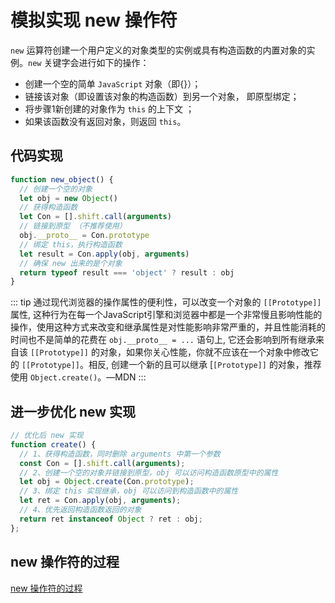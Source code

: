 # 模拟实现 new 操作符

`new` 运算符创建一个用户定义的对象类型的实例或具有构造函数的内置对象的实例。`new` 关键字会进行如下的操作：

* 创建一个空的简单 `JavaScript` 对象（即{}）；
* 链接该对象（即设置该对象的构造函数）到另一个对象， 即原型绑定；
* 将步骤1新创建的对象作为 `this` 的上下文 ；
* 如果该函数没有返回对象，则返回 `this`。

## 代码实现

```js
function new_object() {
  // 创建一个空的对象
  let obj = new Object()
  // 获得构造函数
  let Con = [].shift.call(arguments)
  // 链接到原型 （不推荐使用）
  obj.__proto__ = Con.prototype
  // 绑定 this，执行构造函数
  let result = Con.apply(obj, arguments)
  // 确保 new 出来的是个对象
  return typeof result === 'object' ? result : obj
}
```

::: tip
通过现代浏览器的操作属性的便利性，可以改变一个对象的 `[[Prototype]]` 属性, 这种行为在每一个JavaScript引擎和浏览器中都是一个非常慢且影响性能的操作，使用这种方式来改变和继承属性是对性能影响非常严重的，并且性能消耗的时间也不是简单的花费在 `obj.__proto__ = ...` 语句上, 它还会影响到所有继承来自该 `[[Prototype]]` 的对象，如果你关心性能，你就不应该在一个对象中修改它的 `[[Prototype]]`。相反, 创建一个新的且可以继承 [`[Prototype]]` 的对象，推荐使用 `Object.create()`。—MDN
:::

## 进一步优化 new 实现

```js
// 优化后 new 实现
function create() {
  // 1、获得构造函数，同时删除 arguments 中第一个参数
  const Con = [].shift.call(arguments);
  // 2、创建一个空的对象并链接到原型，obj 可以访问构造函数原型中的属性
  let obj = Object.create(Con.prototype);
  // 3、绑定 this 实现继承，obj 可以访问到构造函数中的属性
  let ret = Con.apply(obj, arguments);
  // 4、优先返回构造函数返回的对象
  return ret instanceof Object ? ret : obj;
};
```

## new 操作符的过程

[new 操作符的过程](/base/javascript/newConstructor.html)

